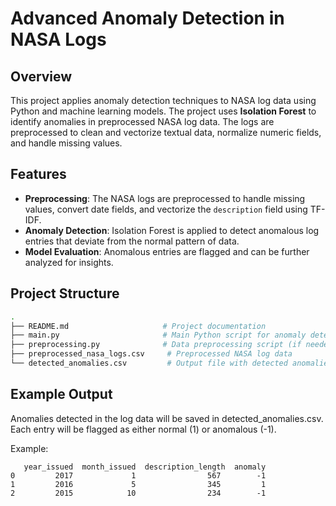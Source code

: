 # Advanced Anomaly Detection in NASA Logs

## Overview

This project applies anomaly detection techniques to NASA log data using Python and machine learning models. The project uses **Isolation Forest** to identify anomalies in preprocessed NASA log data. The logs are preprocessed to clean and vectorize textual data, normalize numeric fields, and handle missing values.

## Features

- **Preprocessing**: The NASA logs are preprocessed to handle missing values, convert date fields, and vectorize the `description` field using TF-IDF.
- **Anomaly Detection**: Isolation Forest is applied to detect anomalous log entries that deviate from the normal pattern of data.
- **Model Evaluation**: Anomalous entries are flagged and can be further analyzed for insights.

## Project Structure

```bash
.
├── README.md                     # Project documentation
├── main.py                       # Main Python script for anomaly detection
├── preprocessing.py              # Data preprocessing script (if needed separately)
├── preprocessed_nasa_logs.csv     # Preprocessed NASA log data
└── detected_anomalies.csv         # Output file with detected anomalies
```

## Example Output
Anomalies detected in the log data will be saved in detected_anomalies.csv. Each entry will be flagged as either normal (1) or anomalous (-1).

Example:

```
   year_issued  month_issued  description_length  anomaly
0         2017             1                567        -1
1         2016             5                345         1
2         2015            10                234        -1

```